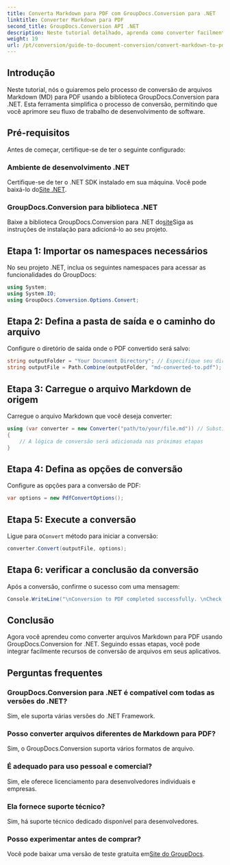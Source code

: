 ```yaml
---
title: Converta Markdown para PDF com GroupDocs.Conversion para .NET
linktitle: Converter Markdown para PDF
second_title: GroupDocs.Conversion API .NET
description: Neste tutorial detalhado, aprenda como converter facilmente arquivos Markdown (MD) em Portable Document Format (PDF) usando a biblioteca GroupDocs.Conversion para .NET.
weight: 19
url: /pt/conversion/guide-to-document-conversion/convert-markdown-to-pdf/
---
```

## Introdução

Neste tutorial, nós o guiaremos pelo processo de conversão de arquivos Markdown (MD) para PDF usando a biblioteca GroupDocs.Conversion para .NET. Esta ferramenta simplifica o processo de conversão, permitindo que você aprimore seu fluxo de trabalho de desenvolvimento de software.

## Pré-requisitos

Antes de começar, certifique-se de ter o seguinte configurado:

### Ambiente de desenvolvimento .NET
 Certifique-se de ter o .NET SDK instalado em sua máquina. Você pode baixá-lo do[Site .NET](https://dotnet.microsoft.com/download).

### GroupDocs.Conversion para biblioteca .NET
 Baixe a biblioteca GroupDocs.Conversion para .NET do[site](https://releases.groupdocs.com/conversion/net/)Siga as instruções de instalação para adicioná-lo ao seu projeto.

## Etapa 1: Importar os namespaces necessários
No seu projeto .NET, inclua os seguintes namespaces para acessar as funcionalidades do GroupDocs:

```csharp
using System;
using System.IO;
using GroupDocs.Conversion.Options.Convert;
```

## Etapa 2: Defina a pasta de saída e o caminho do arquivo
Configure o diretório de saída onde o PDF convertido será salvo:

```csharp
string outputFolder = "Your Document Directory"; // Especifique seu diretório de saída
string outputFile = Path.Combine(outputFolder, "md-converted-to.pdf");
```

## Etapa 3: Carregue o arquivo Markdown de origem
Carregue o arquivo Markdown que você deseja converter:

```csharp
using (var converter = new Converter("path/to/your/file.md")) // Substitua pelo caminho do seu arquivo MD
{
    // A lógica de conversão será adicionada nas próximas etapas
}
```

## Etapa 4: Defina as opções de conversão
Configure as opções para a conversão de PDF:

```csharp
var options = new PdfConvertOptions();
```

## Etapa 5: Execute a conversão
 Ligue para o`Convert` método para iniciar a conversão:

```csharp
converter.Convert(outputFile, options);
```

## Etapa 6: verificar a conclusão da conversão
Após a conversão, confirme o sucesso com uma mensagem:

```csharp
Console.WriteLine("\nConversion to PDF completed successfully. \nCheck output in {0}", outputFolder);
```

## Conclusão
Agora você aprendeu como converter arquivos Markdown para PDF usando GroupDocs.Conversion for .NET. Seguindo essas etapas, você pode integrar facilmente recursos de conversão de arquivos em seus aplicativos.

## Perguntas frequentes

### GroupDocs.Conversion para .NET é compatível com todas as versões do .NET?
Sim, ele suporta várias versões do .NET Framework.

### Posso converter arquivos diferentes de Markdown para PDF?
Sim, o GroupDocs.Conversion suporta vários formatos de arquivo.

### É adequado para uso pessoal e comercial?
Sim, ele oferece licenciamento para desenvolvedores individuais e empresas.

### Ela fornece suporte técnico?
Sim, há suporte técnico dedicado disponível para desenvolvedores.

### Posso experimentar antes de comprar?
 Você pode baixar uma versão de teste gratuita em[Site do GroupDocs](https://releases.groupdocs.com/conversion/net/).
